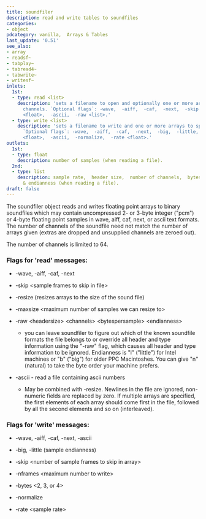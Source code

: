 ```yaml
---
title: soundfiler
description: read and write tables to soundfiles
categories:
- object
pdcategory: vanilla,  Arrays & Tables
last_update: '0.51'
see_also:
- array
- readsf~
- tabplay~
- tabread4~
- tabwrite~
- writesf~
inlets:
  1st:
  - type: read <list>
    description: 'sets a filename to open and optionally one or more arrays to load
      channels. `Optional flags`: -wave,  -aiff,  -caf,  -next,  -skip <float>,  -maxsize
      <float>,  -ascii,  -raw <list>.'
  - type: write <list>
    description: 'sets a filename to write and one or more arrays to specify channels.
      `Optional flags`: -wave,  -aiff,  -caf,  -next,  -big,  -little,  -skip <float>,  -nframes
      <float>,  -ascii,  -normalize,  -rate <float>.'
outlets:
  1st:
  - type: float
    description: number of samples (when reading a file).
  2nd:
  - type: list
    description: sample rate,  header size,  number of channels,  bytes per sample
      & endianness (when reading a file).
draft: false
---
```

The soundfiler object reads and writes floating point arrays to binary soundfiles which may contain uncompressed 2- or 3-byte integer ("pcm") or 4-byte floating point samples in wave, aiff, caf, next, or ascii text formats. The number of channels of the soundfile need not match the number of arrays given (extras are dropped and unsupplied channels are zeroed out).

The number of channels is limited to 64.

### Flags for 'read' messages:

- -wave, -aiff, -caf, -next

- -skip &lt;sample frames to skip in file&gt;

- -resize (resizes arrays to the size of the sound file)

- -maxsize &lt;maximum number of samples we can resize to&gt;

- -raw &lt;headersize&gt; &lt;channels&gt; &lt;bytespersample&gt; &lt;endianness&gt;

  - you can leave soundfiler to figure out which of the known soundfile formats the file belongs to or override all header and type information using the "-raw" flag, which causes all header and type information to be ignored. Endianness is "l" ("little") for Intel machines or "b" ("big") for older PPC Macintoshes. You can give "n" (natural) to take the byte order your machine prefers.

- -ascii - read a file containing ascii numbers

  - May be combined with -resize. Newlines in the file are ignored, non-numeric fields are replaced by zero. If multiple arrays are specified, the first elements of each array should come first in the file, followed by all the second elements and so on (interleaved).

### Flags for 'write' messages:

- -wave, -aiff, -caf, -next, -ascii

- -big, -little (sample endianness)

- -skip &lt;number of sample frames to skip in array&gt;

- -nframes &lt;maximum number to write&gt;

- -bytes &lt;2, 3, or 4&gt;

- -normalize

- -rate &lt;sample rate&gt;
